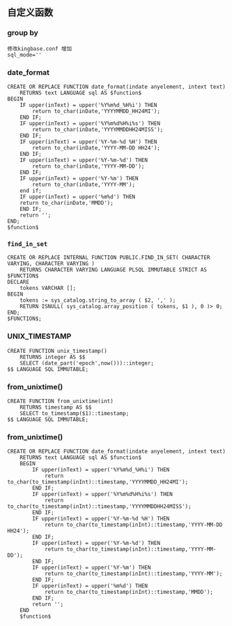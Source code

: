 ## 自定义函数

### group by 
	修改kingbase.conf 增加
	sql_mode=''

### date_format

	CREATE OR REPLACE FUNCTION date_format(indate anyelement, intext text)
	 	RETURNS text LANGUAGE sql AS $function$
	BEGIN
		IF upper(inText) = upper('%Y%m%d_%H%i') THEN
			return to_char(inDate,'YYYYMMDD_HH24MI');
		END IF;
		IF upper(inText) = upper('%Y%m%d%H%i%s') THEN
			return to_char(inDate,'YYYYMMDDHH24MISS');
		END IF;
		IF upper(inText) = upper('%Y-%m-%d %H') THEN
			return to_char(inDate,'YYYY-MM-DD HH24');
		END IF;
		IF upper(inText) = upper('%Y-%m-%d') THEN
			return to_char(inDate,'YYYY-MM-DD');
		END IF;
		IF upper(inText) = upper('%Y-%m') THEN
			return to_char(inDate,'YYYY-MM');
		end if;
		IF upper(inText) = upper('%m%d') THEN
		return to_char(inDate,'MMDD');
		END IF;
		return '';
	END;
	$function$
	
### `find_in_set`

	CREATE OR REPLACE INTERNAL FUNCTION PUBLIC.FIND_IN_SET( CHARACTER VARYING, CHARACTER VARYING ) 
		RETURNS CHARACTER VARYING LANGUAGE PLSQL IMMUTABLE STRICT AS $FUNCTION$ 
	DECLARE
		tokens VARCHAR [];
	BEGIN
		tokens := sys_catalog.string_to_array ( $2, ',' );
		RETURN ISNULL( sys_catalog.array_position ( tokens, $1 ), 0 )> 0;
	END;
	$FUNCTION$;


### UNIX_TIMESTAMP

	CREATE FUNCTION unix_timestamp() 
		RETURNS integer AS $$
		SELECT (date_part('epoch',now()))::integer;
	$$ LANGUAGE SQL IMMUTABLE;
	
### from_unixtime()

	CREATE FUNCTION from_unixtime(int) 
		RETURNS timestamp AS $$
		SELECT to_timestamp($1)::timestamp;
	$$ LANGUAGE SQL IMMUTABLE;
	
### from_unixtime()

	CREATE OR REPLACE FUNCTION date_format(indate anyelement, intext text)
	 	RETURNS text LANGUAGE sql AS $function$		BEGIN			IF upper(inText) = upper('%Y%m%d_%H%i') THEN				return to_char(to_timestamp(inInt)::timestamp,'YYYYMMDD_HH24MI');			END IF;			IF upper(inText) = upper('%Y%m%d%H%i%s') THEN				return to_char(to_timestamp(inInt)::timestamp,'YYYYMMDDHH24MISS');			END IF;			IF upper(inText) = upper('%Y-%m-%d %H') THEN				return to_char(to_timestamp(inInt)::timestamp,'YYYY-MM-DD HH24');			END IF;			IF upper(inText) = upper('%Y-%m-%d') THEN				return to_char(to_timestamp(inInt)::timestamp,'YYYY-MM-DD');			END IF;			IF upper(inText) = upper('%Y-%m') THEN				return to_char(to_timestamp(inInt)::timestamp,'YYYY-MM');			END IF;			IF upper(inText) = upper('%m%d') THEN				return to_char(to_timestamp(inInt)::timestamp,'MMDD');			END IF;			return '';		END
		$function$
	
